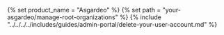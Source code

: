 {% set product_name = "Asgardeo" %}
{% set path = "your-asgardeo/manage-root-organizations" %}
{% include "../../../../includes/guides/admin-portal/delete-your-user-account.md" %}